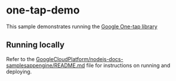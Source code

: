 # one-tap-demo

This sample demonstrates running the [Google One-tap library][1]

## Running locally

Refer to the [GoogleCloudPlatform/nodejs-docs-samplesappengine/README.md][2] file for instructions on
running and deploying.

[1]: https://developers.google.com/identity/one-tap/web
[2]: https://github.com/GoogleCloudPlatform/nodejs-docs-samples/blob/master/appengine/README.md